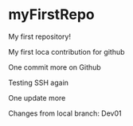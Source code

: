 # myFirstRepo
My first repository!

My first loca contribution for github

One commit more on Github

Testing SSH again

One update more

Changes from local branch: Dev01
